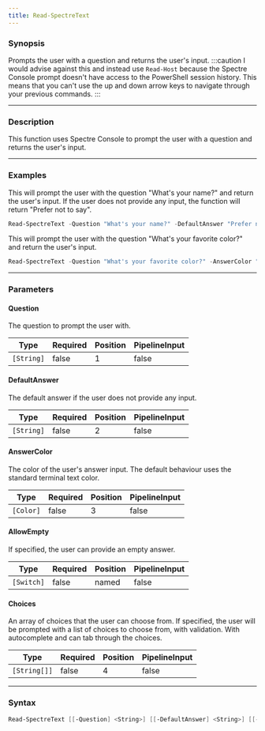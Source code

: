 ```yaml
---
title: Read-SpectreText
---
```








### Synopsis
Prompts the user with a question and returns the user's input.
:::caution
I would advise against this and instead use `Read-Host` because the Spectre Console prompt doesn't have access to the PowerShell session history. This means that you can't use the up and down arrow keys to navigate through your previous commands.
:::



---


### Description

This function uses Spectre Console to prompt the user with a question and returns the user's input.



---


### Examples
This will prompt the user with the question "What's your name?" and return the user's input. If the user does not provide any input, the function will return "Prefer not to say".

```powershell
Read-SpectreText -Question "What's your name?" -DefaultAnswer "Prefer not to say"
```
This will prompt the user with the question "What's your favorite color?" and return the user's input.

```powershell
Read-SpectreText -Question "What's your favorite color?" -AnswerColor "Cyan1" -Choices "Black", "Green","Magenta", "I'll never tell!"
```


---


### Parameters
#### **Question**

The question to prompt the user with.






|Type      |Required|Position|PipelineInput|
|----------|--------|--------|-------------|
|`[String]`|false   |1       |false        |



#### **DefaultAnswer**

The default answer if the user does not provide any input.






|Type      |Required|Position|PipelineInput|
|----------|--------|--------|-------------|
|`[String]`|false   |2       |false        |



#### **AnswerColor**

The color of the user's answer input. The default behaviour uses the standard terminal text color.






|Type     |Required|Position|PipelineInput|
|---------|--------|--------|-------------|
|`[Color]`|false   |3       |false        |



#### **AllowEmpty**

If specified, the user can provide an empty answer.






|Type      |Required|Position|PipelineInput|
|----------|--------|--------|-------------|
|`[Switch]`|false   |named   |false        |



#### **Choices**

An array of choices that the user can choose from. If specified, the user will be prompted with a list of choices to choose from, with validation.
With autocomplete and can tab through the choices.






|Type        |Required|Position|PipelineInput|
|------------|--------|--------|-------------|
|`[String[]]`|false   |4       |false        |





---


### Syntax
```powershell
Read-SpectreText [[-Question] <String>] [[-DefaultAnswer] <String>] [[-AnswerColor] <Color>] [-AllowEmpty] [[-Choices] <String[]>] [<CommonParameters>]
```
